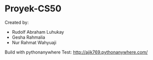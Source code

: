 # Proyek-CS50

Created by:
- Rudolf Abraham Luhukay	
- Gesha Rahmalia
- Nur Rahmat Wahyuaji

Build with pythonanywhere
Test: http://ajik769.pythonanywhere.com/